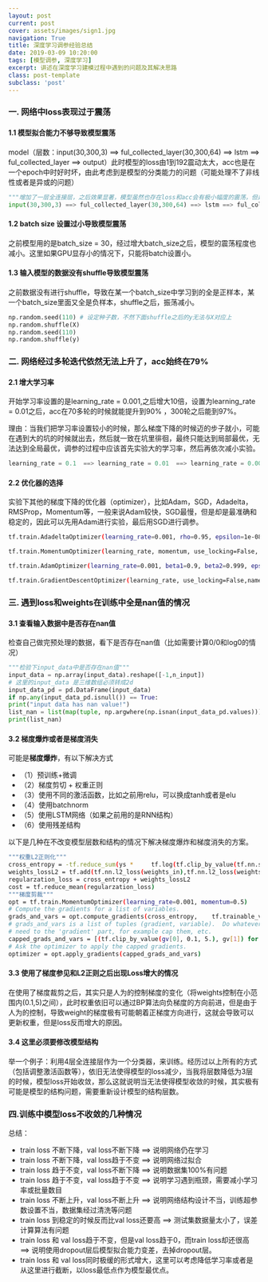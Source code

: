 ```yaml
---
layout: post
current: post
cover: assets/images/sign1.jpg
navigation: True
title: 深度学习调参经验总结
date: 2019-03-09 10:20:00
tags: [模型调参, 深度学习]
excerpt: 讲述在深度学习建模过程中遇到的问题及其解决思路
class: post-template
subclass: 'post'
---
```





### 一. 网络中loss表现过于震荡
#### 1.1  模型拟合能力不够导致模型震荡
model（层数：input(30,300,3) ==> ful_collected_layer(30,300,64) ==> lstm ==> ful_collected_layer ==> output）此时模型的loss由1到192震动太大，acc也是在一个epoch中时好时坏，由此考虑到是模型的分类能力的问题（可能处理不了非线性或者是异或的问题）

```python
"""增加了一层全连接层，之后效果显著，模型虽然也存在loss和acc会有极小幅度的震荡，但是趋向于收敛"""
input(30,300,3) ==> ful_collected_layer(30,300,64) ==> lstm ==> ful_collected_layer ==> ful_collected_layer ==> output
```

#### 1.2 batch size 设置过小导致模型震荡
之前模型用的是batch_size = 30，经过增大batch_size之后，模型的震荡程度也减小。这里如果GPU显存小的情况下，只能将batch设置小。

#### 1.3 输入模型的数据没有shuffle导致模型震荡
之前数据没有进行shuffle，导致在某一个batch_size中学习到的全是正样本，某一个batch_size里面又全是负样本，shuffle之后，振荡减小。

```python
np.random.seed(110) # 设定种子数，不然下面shuffle之后的y无法与X对应上
np.random.shuffle(X)
np.random.seed(110)
np.random.shuffle(y)
```

### 二. 网络经过多轮迭代依然无法上升了，acc始终在79%
#### 2.1 增大学习率
开始学习率设置的是learning_rate = 0.001,之后增大10倍，设置为learning_rate = 0.01之后，acc在70多轮的时候就能提升到90% ，300轮之后能到97%。

理由：当我们把学习率设置较小的时候，那么梯度下降的时候迈的步子就小，可能在遇到大的坑的时候就出去，然后就一致在坑里徘徊，最终只能达到局部最优，无法达到全局最优，调参的过程中应该首先实验大的学习率，然后再依次减小实验。

```python
learning_rate = 0.1  ==> learning_rate = 0.01  ==> learning_rate = 0.001
```

#### 2.2 优化器的选择
实验下其他的梯度下降的优化器（optimizer），比如Adam，SGD，Adadelta，RMSProp，Momentum等，一般来说Adam较快，SGD最慢，但是却是最准确和稳定的，因此可以先用Adam进行实验，最后用SGD进行调参。

```bash
tf.train.AdadeltaOptimizer(learning_rate=0.001, rho=0.95, epsilon=1e-08, use_locking=False, name=’Adadelta’)

tf.train.MomentumOptimizer(learning_rate, momentum, use_locking=False, name=’Momentum’, use_nesterov=False)

tf.train.AdamOptimizer(learning_rate=0.001, beta1=0.9, beta2=0.999, epsilon=1e-08, use_locking=False, name=’Adam’)

tf.train.GradientDescentOptimizer(learning_rate, use_locking=False,name=’GradientDescent’)
```

### 三. 遇到loss和weights在训练中全是nan值的情况
#### 3.1 查看输入数据中是否存在nan值
检查自己做完预处理的数据，看下是否存在nan值（比如需要计算0/0和log0的情况）

```python
"""检验下input_data中是否存在nan值"""
input_data = np.array(input_data).reshape([-1,n_input])
# 这里的input_data 是三维数组必须转成2d
input_data_pd = pd.DataFrame(input_data)
if np.any(input_data_pd.isnull()) == True:
print("input data has nan value!")
list_nan = list(map(tuple, np.argwhere(np.isnan(input_data_pd.values))))
print(list_nan)
```

#### 3.2 梯度爆炸或者是梯度消失
可能是**梯度爆炸**，有以下解决方式

* （1）预训练+微调
* （2）梯度剪切 + 权重正则
* （3）使用不同的激活函数，比如之前用relu，可以换成tanh或者是elu
* （4）使用batchnorm
* （5）使用LSTM网络（如果之前用的是RNN结构）
* （6）使用残差结构

以下是几种在不改变模型层数和结构的情况下解决梯度爆炸和梯度消失的方案。

```bash
"""权重L2正则化"""
cross_entropy = -tf.reduce_sum(ys * 	tf.log(tf.clip_by_value(tf.nn.softmax(prediction), 1e-10, 1.0)))
weights_lossL2 = tf.add(tf.nn.l2_loss(weights_in),tf.nn.l2_loss(weights_out)) * 0.01
regularzation_loss = cross_entropy + weights_lossL2
cost = tf.reduce_mean(regularzation_loss)
"""梯度剪裁"""
opt = tf.train.MomentumOptimizer(learning_rate=0.001, momentum=0.5)
# Compute the gradients for a list of variables.
grads_and_vars = opt.compute_gradients(cross_entropy, 	 tf.trainable_variables())
# grads_and_vars is a list of tuples (gradient, variable).  Do whatever you
# need to the 'gradient' part, for example cap them, etc.
capped_grads_and_vars = [(tf.clip_by_value(gv[0], 0.1, 5.), gv[1]) for gv in grads_and_vars]
# Ask the optimizer to apply the capped gradients.
optimizer = opt.apply_gradients(capped_grads_and_vars)
```

#### 3.3 使用了**梯度参见和L2正则**之后出现**Loss增大**的情况
  在使用了梯度裁剪之后，其实只是人为的控制梯度的变化（将weights控制在小范围内(0.1,5)之间），此时权重依旧可以通过BP算法向负梯度的方向前进，但是由于人为的控制，导致weight的梯度极有可能朝着正梯度方向进行，这就会导致可以更新权重，但是loss反而增大的原因。

#### 3.4 这里必须要**修改模型结构**

  举一个例子：利用4层全连接层作为一个分类器，来训练。经历过以上所有的方式（包括调整激活函数等），依旧无法使得模型的loss减少，当我将层数降低为3层的时候，模型loss开始收敛，那么这就说明当无法使得模型收敛的时候，其实极有可能是模型的结构问题，需要重新设计模型的结构层数。

### 四.训练中模型loss不收敛的几种情况
总结：
* train loss 不断下降，val loss不断下降 ==> 说明网络仍在学习
* train loss 不断下降，val loss趋于不变 ==> 说明网络过拟合
* train loss 趋于不变，val loss不断下降 ==> 说明数据集100%有问题
* train loss 趋于不变，val loss趋于不变 ==> 说明学习遇到瓶颈，需要减小学习率或批量数目
* train loss 不断上升，val loss不断上升 ==> 说明网络结构设计不当，训练超参数设置不当，数据集经过清洗等问题
* train loss 到稳定的时候反而比val loss还要高 ==> 测试集数据量太小了，误差计算算法有问题
* train loss 和 val loss趋于不变，但是val loss趋于0，而train loss却还很高 ==> 说明使用dropout层后模型拟合能力变差，去掉dropout层。
* train loss 和 val loss同时极缓的形式增大，这里可以考虑降低学习率或者是从这里进行截断，以loss最低点作为模型最优点。
	
	



